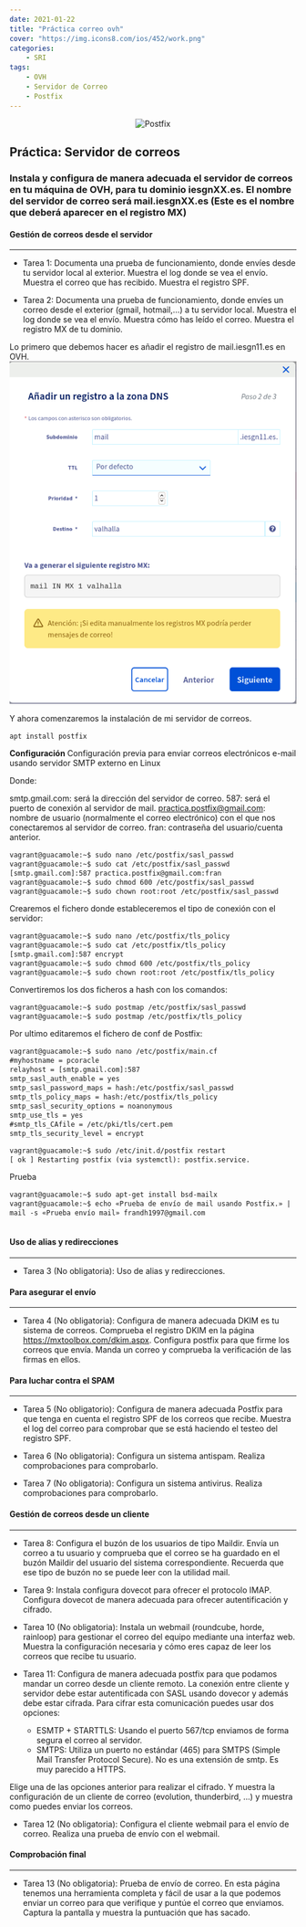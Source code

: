 ```yaml
---
date: 2021-01-22
title: "Práctica correo ovh"
cover: "https://img.icons8.com/ios/452/work.png"
categories: 
    - SRI
tags:
    - OVH
    - Servidor de Correo
    - Postfix
---
```


<center><img alt="Postfix" src="https://feedyourweb.com/wp-content/uploads/2017/12/Postfix_logo.png"/></center>

## Práctica: Servidor de correos

### Instala y configura de manera adecuada el servidor de correos en tu máquina de OVH, para tu dominio iesgnXX.es. El nombre del servidor de correo será mail.iesgnXX.es (Este es el nombre que deberá aparecer en el registro MX)

#### Gestión de correos desde el servidor
<hr>

* Tarea 1: Documenta una prueba de funcionamiento, donde envíes desde tu servidor local al exterior. Muestra el log donde se vea el envío. Muestra el correo que has recibido. Muestra el registro SPF.

* Tarea 2: Documenta una prueba de funcionamiento, donde envíes un correo desde el exterior (gmail, hotmail,…) a tu servidor local. Muestra el log donde se vea el envío. Muestra cómo has leído el correo. Muestra el registro MX de tu dominio.

Lo primero que debemos hacer es añadir el registro de mail.iesgn11.es en OVH.
![PracticaImg](images/servicios/ovh-postfix1.png "Imagen de la practica")

Y ahora comenzaremos la instalación de mi servidor de correos.
```shell
apt install postfix
```

**Configuración**
Configuración previa para enviar correos electrónicos e-mail usando servidor SMTP externo en Linux

Donde:

smtp.gmail.com: será la dirección del servidor de correo.
587: será el puerto de conexión al servidor de mail.
practica.postfix@gmail.com: nombre de usuario (normalmente el correo electrónico) con el que nos conectaremos al servidor de correo.
fran: contraseña del usuario/cuenta anterior.

```shell
vagrant@guacamole:~$ sudo nano /etc/postfix/sasl_passwd
vagrant@guacamole:~$ sudo cat /etc/postfix/sasl_passwd
[smtp.gmail.com]:587 practica.postfix@gmail.com:fran
vagrant@guacamole:~$ sudo chmod 600 /etc/postfix/sasl_passwd
vagrant@guacamole:~$ sudo chown root:root /etc/postfix/sasl_passwd
```

Crearemos el fichero donde estableceremos el tipo de conexión con el servidor:
```shell
vagrant@guacamole:~$ sudo nano /etc/postfix/tls_policy
vagrant@guacamole:~$ sudo cat /etc/postfix/tls_policy
[smtp.gmail.com]:587 encrypt
vagrant@guacamole:~$ sudo chmod 600 /etc/postfix/tls_policy
vagrant@guacamole:~$ sudo chown root:root /etc/postfix/tls_policy
```

Convertiremos los dos ficheros a hash con los comandos:
```shell
vagrant@guacamole:~$ sudo postmap /etc/postfix/sasl_passwd
vagrant@guacamole:~$ sudo postmap /etc/postfix/tls_policy
```

Por ultimo editaremos el fichero de conf de Postfix:
```shell
vagrant@guacamole:~$ sudo nano /etc/postfix/main.cf 
#myhostname = pcoracle
relayhost = [smtp.gmail.com]:587
smtp_sasl_auth_enable = yes
smtp_sasl_password_maps = hash:/etc/postfix/sasl_passwd
smtp_tls_policy_maps = hash:/etc/postfix/tls_policy
smtp_sasl_security_options = noanonymous
smtp_use_tls = yes
#smtp_tls_CAfile = /etc/pki/tls/cert.pem
smtp_tls_security_level = encrypt
```
```shell
vagrant@guacamole:~$ sudo /etc/init.d/postfix restart
[ ok ] Restarting postfix (via systemctl): postfix.service.
```

Prueba
```shell
vagrant@guacamole:~$ sudo apt-get install bsd-mailx
vagrant@guacamole:~$ echo «Prueba de envío de mail usando Postfix.» | mail -s «Prueba envío mail» frandh1997@gmail.com


```


#### Uso de alias y redirecciones
<hr>

* Tarea 3 (No obligatoria): Uso de alias y redirecciones.



#### Para asegurar el envío
<hr>

* Tarea 4 (No obligatoria): Configura de manera adecuada DKIM es tu sistema de correos. Comprueba el registro DKIM en la página https://mxtoolbox.com/dkim.aspx. Configura postfix para que firme los correos que envía. Manda un correo y comprueba la verificación de las firmas en ellos.


#### Para luchar contra el SPAM
<hr>

* Tarea 5 (No obligatorio): Configura de manera adecuada Postfix para que tenga en cuenta el registro SPF de los correos que recibe. Muestra el log del correo para comprobar que se está haciendo el testeo del registro SPF.

* Tarea 6 (No obligatoria): Configura un sistema antispam. Realiza comprobaciones para comprobarlo.

* Tarea 7 (No obligatoria): Configura un sistema antivirus. Realiza comprobaciones para comprobarlo.


#### Gestión de correos desde un cliente
<hr>

* Tarea 8: Configura el buzón de los usuarios de tipo Maildir. Envía un correo a tu usuario y comprueba que el correo se ha guardado en el buzón Maildir del usuario del sistema correspondiente. Recuerda que ese tipo de buzón no se puede leer con la utilidad mail.

* Tarea 9: Instala configura dovecot para ofrecer el protocolo IMAP. Configura dovecot de manera adecuada para ofrecer autentificación y cifrado.

* Tarea 10 (No obligatoria): Instala un webmail (roundcube, horde, rainloop) para gestionar el correo del equipo mediante una interfaz web. Muestra la configuración necesaria y cómo eres capaz de leer los correos que recibe tu usuario.

* Tarea 11: Configura de manera adecuada postfix para que podamos mandar un correo desde un cliente remoto. La conexión entre cliente y servidor debe estar autentificada con SASL usando dovecor y además debe estar cifrada. Para cifrar esta comunicación puedes usar dos opciones:


    * ESMTP + STARTTLS: Usando el puerto 567/tcp enviamos de forma segura el correo al servidor.
    * SMTPS: Utiliza un puerto no estándar (465) para SMTPS (Simple Mail Transfer Protocol Secure). No es una extensión de smtp. Es muy parecido a HTTPS.

Elige una de las opciones anterior para realizar el cifrado. Y muestra la configuración de un cliente de correo (evolution, thunderbird, …) y muestra como puedes enviar los correos.

* Tarea 12 (No obligatoria): Configura el cliente webmail para el envío de correo. Realiza una prueba de envío con el webmail.


#### Comprobación final
<hr>

* Tarea 13 (No obligatoria): Prueba de envío de correo. En esta página tenemos una herramienta completa y fácil de usar a la que podemos enviar un correo para que verifique y puntúe el correo que enviamos. Captura la pantalla y muestra la puntuación que has sacado.

